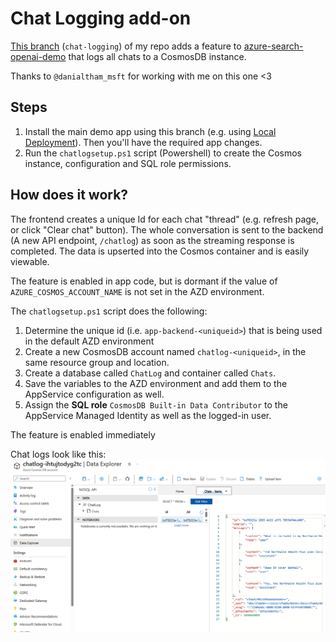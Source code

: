 # Chat Logging add-on

[This branch](https://github.com/leongj/azure-search-openai-demo/tree/chat-logging) (`chat-logging`) of my repo adds a feature to [azure-search-openai-demo](https://github.com/Azure-Samples/azure-search-openai-demo) that logs all chats to a CosmosDB instance.

Thanks to `@danialtham_msft` for working with me on this one <3

## Steps
1. Install the main demo app using this branch (e.g. using [Local Deployment](https://github.com/leongj/azure-search-openai-demo/tree/chat-logging#local-environment)). Then you'll have the required app changes.
2. Run the `chatlogsetup.ps1` script (Powershell) to create the Cosmos instance, configuration and SQL role permissions.

## How does it work?

The frontend creates a unique Id for each chat "thread" (e.g. refresh page, or click "Clear chat" button). The whole conversation is sent to the backend (A new API endpoint, `/chatlog`) as soon as the streaming response is completed. The data is upserted into the Cosmos container and is easily viewable.

The feature is enabled in app code, but is dormant if the value of `AZURE_COSMOS_ACCOUNT_NAME` is not set in the AZD environment.

The `chatlogsetup.ps1` script does the following:
1. Determine the unique id (i.e. `app-backend-<uniqueid>`) that is being used in the default AZD environment
2. Create a new CosmosDB account named `chatlog-<uniqueid>`, in the same resource group and location.
3. Create a database called `ChatLog` and container called `Chats`.
4. Save the variables to the AZD environment and add them to the AppService configuration as well.
5. Assign the **SQL role** `CosmosDB Built-in Data Contributor` to the AppService Managed Identity as well as the logged-in user.

The feature is enabled immediately

Chat logs look like this:
![Chat log in CosmosDB data explorer](docs/chatlog.png)

